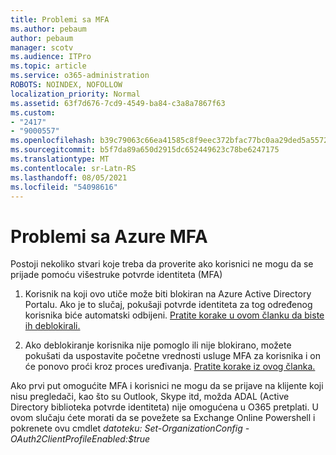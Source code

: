 ```yaml
---
title: Problemi sa MFA
ms.author: pebaum
author: pebaum
manager: scotv
ms.audience: ITPro
ms.topic: article
ms.service: o365-administration
ROBOTS: NOINDEX, NOFOLLOW
localization_priority: Normal
ms.assetid: 63f7d676-7cd9-4549-ba84-c3a8a7867f63
ms.custom:
- "2417"
- "9000557"
ms.openlocfilehash: b39c79063c66ea41585c8f9eec372bfac77bc0aa29ded5a5572e06c141b28f80
ms.sourcegitcommit: b5f7da89a650d2915dc652449623c78be6247175
ms.translationtype: MT
ms.contentlocale: sr-Latn-RS
ms.lasthandoff: 08/05/2021
ms.locfileid: "54098616"
---
```

# <a name="issues-with-azure-mfa"></a>Problemi sa Azure MFA
Postoji nekoliko stvari koje treba da proverite ako korisnici ne mogu da se prijade pomoću višestruke potvrde identiteta (MFA)

1. Korisnik na koji ovo utiče može biti blokiran na Azure Active Directory Portalu. Ako je to slučaj, pokušaji potvrde identiteta za tog određenog korisnika biće automatski odbijeni. [Pratite korake u ovom članku da biste ih deblokirali.](https://docs.microsoft.com/azure/active-directory/authentication/howto-mfa-mfasettings#block-and-unblock-users)

2. Ako deblokiranje korisnika nije pomoglo ili nije blokirano, možete pokušati da uspostavite početne vrednosti usluge MFA za korisnika i on će ponovo proći kroz proces uređivanja. [Pratite korake iz ovog članka.](https://docs.microsoft.com/azure/active-directory/authentication/howto-mfa-userdevicesettings#require-users-to-provide-contact-methods-again)

Ako prvi put omogućite MFA i korisnici ne mogu da se prijave na klijente koji nisu pregledači, kao što su Outlook, Skype itd, možda ADAL (Active Directory biblioteka potvrde identiteta) nije omogućena u O365 pretplati. U ovom slučaju ćete morati da se povežete sa Exchange Online Powershell i pokrenete ovu cmdlet *datoteku: Set-OrganizationConfig -OAuth2ClientProfileEnabled:$true*
